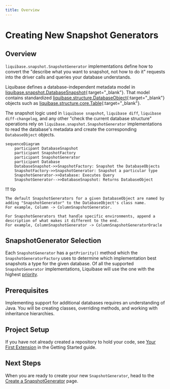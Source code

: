 ```yaml
---
title: Overview
---
```


# Creating New Snapshot Generators

## Overview

`liquibase.snapshot.SnapshotGenerator` implementations define how to convert the "describe what you want to snapshot, not how to do it" requests 
into the driver calls and queries your database understands.

Liquibase defines a database-independent metadata model in [liquibase.snapshot.DatabaseSnapshot](https://javadocs.liquibase.com/liquibase-core/liquibase/snapshot/DatabaseSnapshot.html){:target="_blank"}.
That model contains standardized [liquibase.structure.DatabaseObject](https://javadocs.liquibase.com/liquibase-core/liquibase/structure/DatabaseObject.html){:target="_blank"} objects such as
[liquibase.structure.core.Table](https://javadocs.liquibase.com/liquibase-core/liquibase/structure/core/Table.html){:target="_blank"}.

The snapshot logic used in `liquibase snapshot`, `liquibase diff`, `liquibase diff-changelog`, and any other "check the current database structure" operations rely on `liquibase.snapshot.SnapshotGenerator`
implementations to read the database's metadata and create the corresponding `DatabaseObject` objects.

```mermaid
sequenceDiagram
    participant DatabaseSnapshot
    participant SnapshotFactory
    participant SnapshotGenerator
    participant Database
    DatabaseSnapshot->>SnapshotFactory: Snapshot the DatabaseObjects
    SnapshotFactory->>SnapshotGenerator: Snapshot a particular type
    SnapshotGenerator->>Database: Executes Query
    SnapshotGenerator-->>DatabaseSnapshot: Returns DatabaseObject
```

!!! tip

    The default SnapshotGenerators for a given DatabaseObject are named by adding "SnapshotGenerator" to the DatabaseObject's class name.
    For example, Column -> ColumnSnapshotGenerator.

    For SnapshotGenerators that handle specific environments, append a description of what makes it different to the end.
    For example, ColumnSnapshotGenerator -> ColumnSnapshotGeneratorOracle


## SnapshotGenerator Selection

Each `SnapshotGenerator` has a `getPriority()` method which the `SnapshotGeneratorFactory` uses to determine which implementation best snapshots a type for the given database.
Of all the supported `SnapshotGenerator` implementations, Liquibase will use the one with the highest [priority](../../extension-references/priority.md).

## Prerequisites

Implementing support for additional databases requires an understanding of Java. You will be creating classes, overriding methods, and working with inheritance hierarchies.

## Project Setup

If you have not already created a repository to hold your code, see [Your First Extension](../../your-first-extension.md) in the Getting Started guide.

## Next Steps

When you are ready to create your new `SnapshotGenerator`, head to the [Create a SnapshotGenerator](create.md) page.